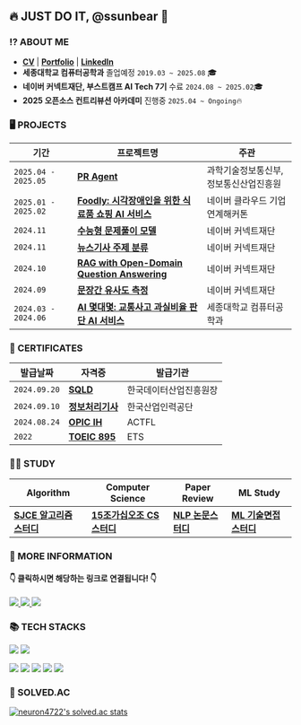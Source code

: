 ## 🔥 JUST DO IT, @ssunbear 🐻

### ⁉️ ABOUT ME 

- [**CV**](https://drive.google.com/file/d/1_Z2MQE_nEWarJ1CEi25MfyTgFHuR7Owo/view?usp=sharing) | [**Portfolio**](https://drive.google.com/file/d/1paWZnv9RsLvhn-WOuyVWPYNVlQiIfyga/view?usp=sharing) | [**LinkedIn**](https://www.linkedin.com/in/ssunbear/) 
- **세종대학교 컴퓨터공학과** 졸업예정 `2019.03 ~ 2025.08` 🎓
- **네이버 커넥트재단, 부스트캠프 AI Tech 7기** 수료 `2024.08 ~ 2025.02`🎓 
- **2025 오픈소스 컨트리뷰션 아카데미** 진행중 `2025.04 ~ Ongoing`🔥


### 🖥️ PROJECTS
| **기간** | **프로젝트명** | **주관**  |
| -------- | ------------| ----------- |
|`2025.04 - 2025.05`|[**PR Agent**](https://github.com/orgs/OSSCA-2025-Egg-Benedict/repositories) | 과학기술정보통신부, 정보통신산업진흥원 |
|`2025.01 - 2025.02`|[**Foodly: 시각장애인을 위한 식료품 쇼핑 AI 서비스**](https://github.com/boostcampaitech7/level4-nlp-finalproject-hackathon-nlp-05-lv3) | 네이버 클라우드 기업연계해커톤 |
|`2024.11`|[**수능형 문제풀이 모델**](https://github.com/boostcampaitech7/level2-nlp-generationfornlp-nlp-05-lv3) | 네이버 커넥트재단 |
|`2024.11`|[**뉴스기사 주제 분류**](https://github.com/boostcampaitech7/level2-nlp-datacentric-nlp-15) | 네이버 커넥트재단 |
|`2024.10`|[**RAG with Open-Domain Question Answering**](https://github.com/boostcampaitech7/level2-mrc-nlp-15) | 네이버 커넥트재단 |
|`2024.09`|[**문장간 유사도 측정**](https://github.com/boostcampaitech7/level1-semantictextsimilarity-nlp-15) | 네이버 커넥트재단 |
|`2024.03 - 2024.06`|[**AI 몇대몇: 교통사고 과실비율 판단 AI 서비스**](https://github.com/ssunbear/AI_Fault_Ratio) | 세종대학교 컴퓨터공학과 |

### 💎 CERTIFICATES
| **발급날짜** | **자격증** |  **발급기관**  |
| -------- | ------------| ----------- |
|`2024.09.20`|[**SQLD**](https://www.notion.so/ssunbear/SQLD-25d1dafef4bd4dd5bcbd95955a6b3c81) | 한국데이터산업진흥원장|
|`2024.09.10`|[**정보처리기사**](https://www.notion.so/ssunbear/3c195ae5b2c24987a7da0aea9ff6b953) | 한국산업인력공단 |
|`2024.08.24`|[**OPIC IH**](https://www.notion.so/ssunbear/OPIC-0119671a1a7c4265a695bc0b122edee5)| ACTFL |
|`2022`|[**TOEIC 895**]()|ETS |

### ✍🏻 STUDY
| Algorithm | Computer Science | Paper Review  | ML Study | 
| -------- |  ----------- |----------- |----------- |
|[**SJCE 알고리즘 스터디**](https://github.com/j2noo/SJCE_Algorithm_Study)|[**15조가십오조 CS스터디**](https://github.com/AI-Tech-7th-NLP-15/CS-Study)|[**NLP 논문스터디**](https://www.notion.so/ssunbear/NLP-Paper-Review-1042c77b05c28063b96ecb3a6902b906)|[**ML 기술면접 스터디**](https://www.notion.so/ssunbear/ML-AI-1d42c77b05c2802d9343f9ee46a38e13)|

### 📃 MORE INFORMATION
####   👇 클릭하시면 해당하는 링크로 연결됩니다! 👇
<a href="https://ssunbear.notion.site/ea1f7e630a0346bdbf19a5407c9e1592"/>
  <img src="https://img.shields.io/badge/Notion-000000.svg?&style=for-the-badge&logo=Notion&logoColor=white"/> </a>
<a href="https://define-me.tistory.com/"/>
   <img src="https://img.shields.io/badge/Tistory-FD5F07.svg?&style=for-the-badge&logo=Tistory&logoColor=white"/> </a>
<a href="https://blog.naver.com/define_me">
   <img src="https://img.shields.io/badge/BLOG-03C75A.svg?&style=for-the-badge&logo=Naver&logoColor=white"/> </a>

### 📚 TECH STACKS
<img src="https://img.shields.io/badge/Python-3776AB?style=for-the-badge&logo=Python&logoColor=white"> <img src="https://img.shields.io/badge/PyTorch-EE4C2C?style=for-the-badge&logo=PyTorch&logoColor=white">

<img src="https://img.shields.io/badge/java-007396?style=for-the-badge&logo=java&logoColor=white"> <img src="https://img.shields.io/badge/spring-6DB33F?style=for-the-badge&logo=spring&logoColor=white"> <img src="https://img.shields.io/badge/postgresql-4169E1?style=for-the-badge&logo=postgresql&logoColor=white"> <img src="https://img.shields.io/badge/Docker-2496ED?style=for-the-badge&logo=Docker&logoColor=white"> <img src="https://img.shields.io/badge/Git-F05032?style=for-the-badge&logo=Git&logoColor=white"> 

### 📜 SOLVED.AC
[![neuron4722's solved.ac stats](https://github-readme-solvedac.hyp3rflow.vercel.app/api/?handle=neuron4722)](https://solved.ac/profile/neuron4722)

